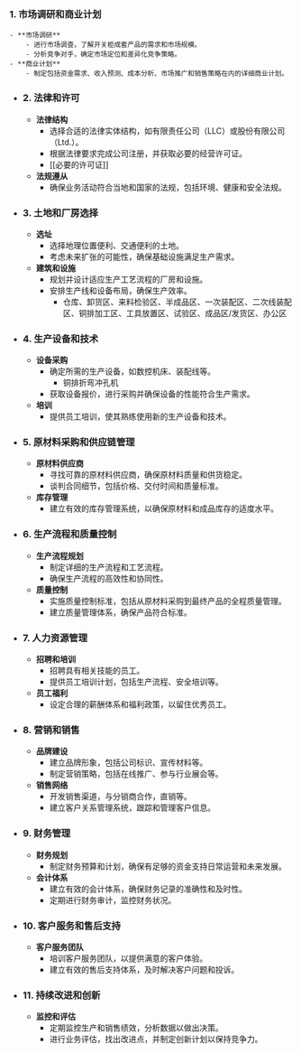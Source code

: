 ### 1. 市场调研和商业计划
	- **市场调研**
		- 进行市场调查，了解开关柜成套产品的需求和市场规模。
		- 分析竞争对手，确定市场定位和差异化竞争策略。
	- **商业计划**
		- 制定包括资金需求、收入预测、成本分析、市场推广和销售策略在内的详细商业计划。
- ### 2. 法律和许可
	- **法律结构**
		- 选择合适的法律实体结构，如有限责任公司（LLC）或股份有限公司（Ltd.）。
		- 根据法律要求完成公司注册，并获取必要的经营许可证。
		- [[必要的许可证]]
	- **法规遵从**
		- 确保业务活动符合当地和国家的法规，包括环境、健康和安全法规。
- ### 3. 土地和厂房选择
	- **选址**
		- 选择地理位置便利、交通便利的土地。
		- 考虑未来扩张的可能性，确保基础设施满足生产需求。
	- **建筑和设施**
		- 规划并设计适应生产工艺流程的厂房和设施。
		- 安排生产线和设备布局，确保生产效率。
			- 仓库、卸货区、来料检验区、半成品区、一次装配区、二次线装配区、铜排加工区、工具放置区、试验区、成品区/发货区、办公区
- ### 4. 生产设备和技术
	- **设备采购**
		- 确定所需的生产设备，如数控机床、装配线等。
			- 铜排折弯冲孔机
		- 获取设备报价，进行采购并确保设备的性能符合生产需求。
	- **培训**
		- 提供员工培训，使其熟练使用新的生产设备和技术。
- ### 5. 原材料采购和供应链管理
	- **原材料供应商**
		- 寻找可靠的原材料供应商，确保原材料质量和供货稳定。
		- 谈判合同细节，包括价格、交付时间和质量标准。
	- **库存管理**
		- 建立有效的库存管理系统，以确保原材料和成品库存的适度水平。
- ### 6. 生产流程和质量控制
	- **生产流程规划**
		- 制定详细的生产流程和工艺流程。
		- 确保生产流程的高效性和协同性。
	- **质量控制**
		- 实施质量控制标准，包括从原材料采购到最终产品的全程质量管理。
		- 建立质量管理体系，确保产品符合标准。
- ### 7. 人力资源管理
	- **招聘和培训**
		- 招聘具有相关技能的员工。
		- 提供员工培训计划，包括生产流程、安全培训等。
	- **员工福利**
		- 设定合理的薪酬体系和福利政策，以留住优秀员工。
- ### 8. 营销和销售
	- **品牌建设**
		- 建立品牌形象，包括公司标识、宣传材料等。
		- 制定营销策略，包括在线推广、参与行业展会等。
	- **销售网络**
		- 开发销售渠道，与分销商合作，直销等。
		- 建立客户关系管理系统，跟踪和管理客户信息。
- ### 9. 财务管理
	- **财务规划**
		- 制定财务预算和计划，确保有足够的资金支持日常运营和未来发展。
	- **会计体系**
		- 建立有效的会计体系，确保财务记录的准确性和及时性。
		- 定期进行财务审计，监控财务状况。
- ### 10. 客户服务和售后支持
	- **客户服务团队**
		- 培训客户服务团队，以提供满意的客户体验。
		- 建立有效的售后支持体系，及时解决客户问题和投诉。
- ### 11. 持续改进和创新
	- **监控和评估**
		- 定期监控生产和销售绩效，分析数据以做出决策。
		- 进行业务评估，找出改进点，并制定创新计划以保持竞争力。